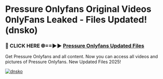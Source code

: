 # Pressure Onlyfans Original Videos 0nlyFans Leaked - Files Updated! (dnsko)

<h3>🔴 CLICK HERE 🌐==►► <a href="https://tinyurl.com/ehrbuxhb" rel="nofollow">Pressure Onlyfans Updated Files</a></h3>

Get Pressure Onlyfans and all content. Now you can access all videos and pictures of Pressure Onlyfans. New Updated Files 2025!

[![dnsko](https://i.imgur.com/lVYEuWS.gif)](https://tinyurl.com/ehrbuxhb)
